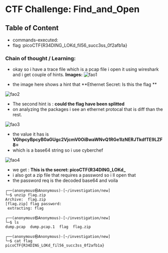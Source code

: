 # CTF Challenge: Find_and_Open

## Table of Content

- commands-executed:  
- flag :picoCTF{R34DING_LOKd_fil56_succ3ss_0f2afb1a}


### Chain of thought / Learning:

- okay so i have a trace file which is a pcap file i open it using wireshark and i get couple of hints. 
**Images:**
![fao1](https://github.com/user-attachments/assets/2d84180e-e5d2-4896-a0cd-950f197c5deb)

- the image here shows a hint that **Ethernet Secret: Is this the flag **

![fao2](https://github.com/user-attachments/assets/fd65fdd8-a16e-432a-bdda-93d978bf78c3)

- The second hint is : **could the flag have been splitted**
- on analyzing the packages i see an ethernet protocal that is diff than the rest.

![fao3](https://github.com/user-attachments/assets/d0daea31-6623-4f06-a459-7afa0fb07ff1)

- the value it has is **VGhpcyBpcyB0aGUgc2VjcmV0OiBwaWNvQ1RGe1IzNERJTkdfTE9LZF8=**
- which is a base64 string so i use cyberchef

![fao4](https://github.com/user-attachments/assets/624365fe-4dcc-49ce-bfdd-e35bbbdae0e8)

- we get : **This is the secret: picoCTF{R34DING_LOKd_**
- i also got a zip file that requires a password so i ll open that
- the password req is the decoded base64 and voila
```console
┌──(anonymous㉿Anonymous)-[~/investigation/new]
└─$ unzip flag.zip 
Archive:  flag.zip
[flag.zip] flag password: 
 extracting: flag                    
                                                                                                                                                                                             
┌──(anonymous㉿Anonymous)-[~/investigation/new]
└─$ ls 
dump.pcap  dump.pcap.1  flag  flag.zip
                                                                                                                                                                                             
┌──(anonymous㉿Anonymous)-[~/investigation/new]
└─$ cat flag     
picoCTF{R34DING_LOKd_fil56_succ3ss_0f2afb1a}

```
